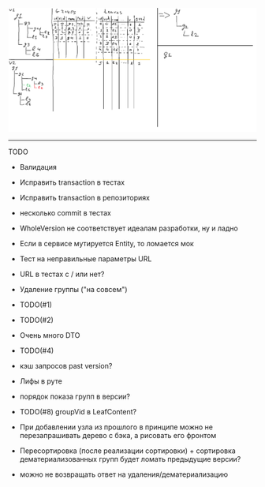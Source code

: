 ![Alt text](ActionSchema.png?raw=true "Schema")

----------
TODO
- Валидация
- Исправить transaction в тестах 
- Исправить transaction в репозиториях
- несколько commit в тестах
- WholeVersion не соответствует идеалам разработки, ну и ладно
- Если в сервисе мутируется Entity, то ломается мок
- Тест на неправильные параметры URL
- URL в тестах с / или нет?

- Удаление группы ("на совсем")
- TODO(#1)
- TODO(#2)
- Очень много DTO
- TODO(#4)
- кэш запросов past version?
- Лифы в руте
- порядок показа групп в версии?
- TODO(#8) groupVid в LeafContent?
- При добавлении узла из прошлого в принципе можно не перезапрашивать дерево с бэка, а рисовать его фронтом
- Пересортировка (после реализации сортировки) + сортировка дематериализованных групп будет ломать предыдущие версии?
- можно не возвращать ответ на удаления/дематериализацию
